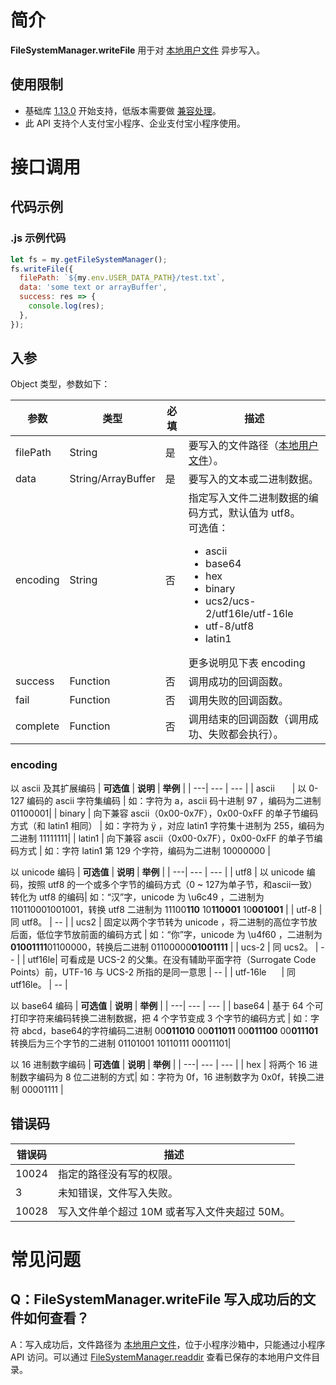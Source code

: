# 简介

**FileSystemManager.writeFile** 用于对 [本地用户文件](https://opendocs.alipay.com/mini/03dt4s#%E6%9C%AC%E5%9C%B0%E7%94%A8%E6%88%B7%E6%96%87%E4%BB%B6) 异步写入。

## 使用限制

- 基础库 [1.13.0](https://opendocs.alipay.com/mini/framework/lib) 开始支持，低版本需要做 [兼容处理](https://opendocs.alipay.com/mini/framework/compatibility)。
- 此 API 支持个人支付宝小程序、企业支付宝小程序使用。

# 接口调用

## 代码示例

### .js 示例代码

```javascript
let fs = my.getFileSystemManager();
fs.writeFile({
  filePath: `${my.env.USER_DATA_PATH}/test.txt`,
  data: 'some text or arrayBuffer',
  success: res => {
    console.log(res);
  },
});
```

## 入参

Object 类型，参数如下：

| **参数** | **类型** | **必填** | **描述** |
| --- | --- | --- | --- |
| filePath | String | 是 | 要写入的文件路径（[本地用户文件](https://opendocs.alipay.com/mini/03dt4s#%E6%9C%AC%E5%9C%B0%E7%94%A8%E6%88%B7%E6%96%87%E4%BB%B6)）。 |
| data | String/ArrayBuffer | 是 | 要写入的文本或二进制数据。 |
| encoding | String | 否 | 指定写入文件二进制数据的编码方式，默认值为 utf8。<br />可选值：<ul><li>ascii</li><li>base64</li><li>hex</li><li>binary</li><li>ucs2/ucs-2/utf16le/utf-16le</li><li>utf-8/utf8</li><li>latin1</li></ul> 更多说明见下表 encoding|
| success | Function | 否 | 调用成功的回调函数。 |
| fail | Function | 否 | 调用失败的回调函数。 |
| complete | Function | 否 | 调用结束的回调函数（调用成功、失败都会执行）。 |

### encoding

以 ascii 及其扩展编码
|  **可选值**  | **说明** | **举例** |
| ---| --- | --- |
| ascii <img width="20px"/> | 以 0-127 编码的 ascii 字符集编码 | 如：字符为 a，ascii 码十进制 97 ，编码为二进制 01100001|
| binary | 向下兼容 ascii（0x00-0x7F），0x00-0xFF 的单子节编码方式（和 latin1 相同） | 如：字符为 ÿ ，对应 latin1 字符集十进制为 255，编码为二进制 11111111|
| latin1 | 向下兼容 ascii（0x00-0x7F），0x00-0xFF 的单子节编码方式 | 如：字符 latin1 第 129 个字符，编码为二进制 10000000 |

以 unicode 编码
|  **可选值**  | **说明** | **举例** |
| ---| --- | --- |
| utf8 | 以 unicode 编码，按照 utf8 的一个或多个字节的编码方式（0 ~ 127为单子节，和ascii一致）转化为 utf8 的编码| 如：“汉”字，unicode 为 \u6c49 ，二进制为 110110001001001，转换 utf8 二进制为 11100<b>110</b> 10<b>110001</b> 10<b>001001</b> |
| utf-8 | 同 utf8。 | -- |
| ucs2 | 固定以两个字节转为 unicode ，将二进制的高位字节放后面，低位字节放前面的编码方式 | 如：“你”字，unicode 为 \u4f60 ，二进制为 <b>01001111</b>01100000，转换后二进制 01100000<b>01001111</b> |
| ucs-2 | 同 ucs2。 | -- |
| utf16le| 可看成是 UCS-2 的父集。在没有辅助平面字符（Surrogate Code Points）前，UTF-16 与 UCS-2 所指的是同一意思 | -- |
| utf-16le <img width="20px"/>| 同 utf16le。 | -- |

以 base64 编码
|  **可选值**  | **说明** | **举例** |
| ---| --- | --- |
| base64 | 基于 64 个可打印字符来编码转换二进制数据，把 4 个字节变成 3 个字节的编码方式 | 如：字符 abcd，base64的字符编码二进制 00<b>011010</b> 00<b>011011</b> 00<b>011100</b> 00<b>011101</b> 转换后为三个字节的二进制 01101001 10110111 00011101| 

以 16 进制数字编码
|  **可选值**  | **说明** | **举例** |
| ---| --- | --- |
| hex | 将两个 16 进制数字编码为 8 位二进制的方式| 如：字符为 0f，16 进制数字为 0x0f，转换二进制 00001111 |

## 错误码

| **错误码** | **描述**                                      |
| ---------- | --------------------------------------------- |
| 10024      | 指定的路径没有写的权限。                      |
| 3          | 未知错误，文件写入失败。                      |
| 10028      | 写入文件单个超过 10M 或者写入文件夹超过 50M。 |


# 常见问题
## Q：FileSystemManager.writeFile 写入成功后的文件如何查看？
A：写入成功后，文件路径为 [本地用户文件](https://opendocs.alipay.com/mini/03dt4s#%E6%9C%AC%E5%9C%B0%E7%94%A8%E6%88%B7%E6%96%87%E4%BB%B6)，位于小程序沙箱中，只能通过小程序 API 访问。可以通过 [FileSystemManager.readdir](https://opendocs.alipay.com/mini/api/0226oi) 查看已保存的本地用户文件目录。
